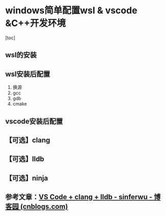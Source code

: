 # windows简单配置wsl & vscode &C++开发环境

[toc]

## wsl的安装

## wsl安装后配置

1. 换源
2. gcc
3. gdb
4. cmake

## vscode安装后配置

## 【可选】clang

## 【可选】lldb

## 【可选】ninja

## 参考文章：[VS Code + clang + lldb - sinferwu - 博客园 (cnblogs.com)](https://www.cnblogs.com/sinferwu/p/15353427.html)
